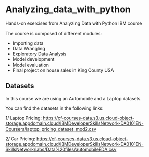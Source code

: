 # Analyzing_data_with_python
Hands-on exercises from Analyzing Data with Python IBM course 

The course is composed of different modules:
 - Importing data
 - Data Wrangling
 - Exploratory Data Analysis
 - Model development
 - Model evaluation
 - Final project on house sales in King County USA

## Datasets
In this course we are using an Automobile and a Laptop datasets.

You can find the datasets in the following links:

1/ Laptop Pricing: https://cf-courses-data.s3.us.cloud-object-storage.appdomain.cloud/IBMDeveloperSkillsNetwork-DA0101EN-Coursera/laptop_pricing_dataset_mod2.csv

2/ Car Pricing: https://cf-courses-data.s3.us.cloud-object-storage.appdomain.cloud/IBMDeveloperSkillsNetwork-DA0101EN-SkillsNetwork/labs/Data%20files/automobileEDA.csv
